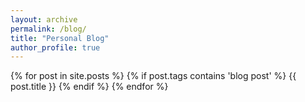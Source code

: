 ```yaml
---
layout: archive
permalink: /blog/
title: "Personal Blog"
author_profile: true
---
```

{% for post in site.posts %}
 {% if post.tags contains 'blog post' %}
  {{ post.title }}
 {% endif %}
{% endfor %}

